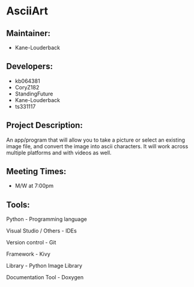 # AsciiArt


## Maintainer:

- Kane-Louderback

## Developers:

- kb064381
- CoryZ182
- StandingFuture
- Kane-Louderback
- ts331117

## Project Description:

An app/program that will allow you to take a picture or select an existing image file, and convert the image into ascii characters. It will work across multiple platforms and with videos as well.

## Meeting Times:

- M/W at 7:00pm

## Tools:

Python - Programming language

Visual Studio / Others - IDEs

Version control - Git

Framework - Kivy

Library - Python Image Library

Documentation Tool - Doxygen
